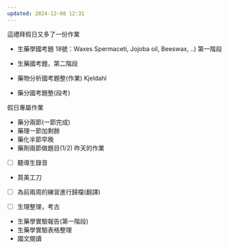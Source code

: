 ```yaml
---
updated: 2024-12-08 12:31
---
```

這禮拜假日又多了一份作業
- 生藥學國考題 18號：Waxes Spermaceti, Jojoba oil, Beeswax, ..) 第一階段
- 生藥國考題，第二階段
- 藥物分析國考題整(作業) Kjeldahl

- 藥分國考題整(段考)

假日專屬作業
- 藥分兩節(一節完成)
- 藥理一節加剩餘
- 藥化半節早晚
- 藥劑兩節做題目(1/2)
昨天的作業
- [ ] 聽導生錄音
- 買美工刀
- [ ] 為前兩周的練習進行歸檔(翻譯)


- [ ] 生理整理，考古
- 生藥學實驗報告(第一階段)
- 生藥學實驗表格整理
- 國文閱讀